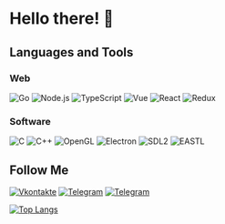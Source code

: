 # Hello there! 👋

## Languages and Tools

### Web

![Go](https://img.shields.io/badge/-Golang-090909?style=for-the-badge&logo=Go)
![Node.js](https://img.shields.io/badge/-Node.js-090909?style=for-the-badge&logo=Node.js)
![TypeScript](https://img.shields.io/badge/-TypeScript-090909?style=for-the-badge&logo=TypeScript)
![Vue](https://img.shields.io/badge/-Vue-090909?style=for-the-badge&logo=Vue.js)
![React](https://img.shields.io/badge/-React-090909?style=for-the-badge&logo=React)
![Redux](https://img.shields.io/badge/-Redux-090909?style=for-the-badge&logo=Redux&logoColor=764abc)

### Software

![C](https://img.shields.io/badge/-C-090909?style=for-the-badge&logo=C&logoColor=6296CC)
![C++](https://img.shields.io/badge/-C++-090909?style=for-the-badge&logo=C%2b%2b&logoColor=659ad2)
![OpenGL](https://img.shields.io/badge/-OpenGL-090909?style=for-the-badge&logo=OpenGL)
![Electron](https://img.shields.io/badge/-Electron-090909?style=for-the-badge&logo=Electron)
![SDL2](https://img.shields.io/badge/-SDL2-090909?style=for-the-badge&logo=SDL2)
![EASTL](https://img.shields.io/badge/-EASTL-090909?style=for-the-badge&logo=EASTL)

## Follow Me

[![Vkontakte](https://img.shields.io/badge/-Vkontakte-090909?style=for-the-badge&logo=Vk&logoColor=4F7DB3)](https://vk.com/falldot)
[![Telegram](https://img.shields.io/badge/-Telegram-090909?style=for-the-badge&logo=telegram)](https://t.me/Falldot)
[![Telegram](https://img.shields.io/badge/-Whatsapp-090909?style=for-the-badge&logo=whatsapp)](https://api.whatsapp.com/send?phone=79006690806)


[![Top Langs](https://github-readme-stats.vercel.app/api/top-langs/?username=Falldot&langs_count=8&layout=compact&theme=dark)](https://github.com/Falldot?tab=repositories)

